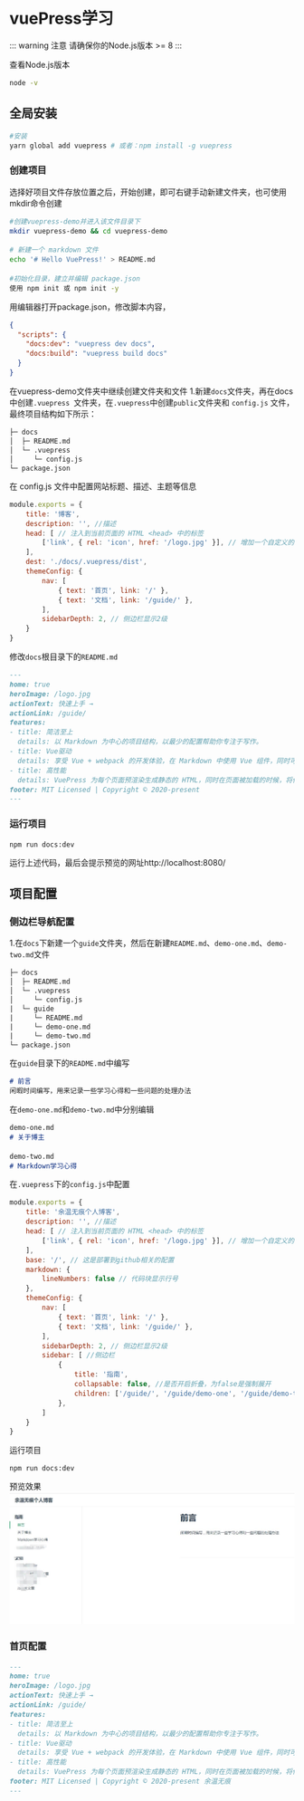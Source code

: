# vuePress学习
::: warning 注意 
请确保你的Node.js版本 >= 8
:::

查看Node.js版本
``` sh
node -v
```

## 全局安装

``` sh
#安装  
yarn global add vuepress # 或者：npm install -g vuepress
```
### 创建项目  
选择好项目文件存放位置之后，开始创建，即可右键手动新建文件夹，也可使用mkdir命令创建  

``` sh
#创建vuepress-demo并进入该文件目录下
mkdir vuepress-demo && cd vuepress-demo  

# 新建一个 markdown 文件
echo '# Hello VuePress!' > README.md

#初始化目录，建立并编辑 package.json
使用 npm init 或 npm init -y
```

用编辑器打开package.json，修改脚本内容，

``` json
{
  "scripts": {
    "docs:dev": "vuepress dev docs",
    "docs:build": "vuepress build docs"
  }
}
```

在vuepress-demo文件夹中继续创建文件夹和文件
1.新建`docs`文件夹，再在docs中创建`.vuepress `文件夹，在`.vuepress`中创建` public `文件夹和 `config.js` 文件，最终项目结构如下所示：

```
├─ docs
│  ├─ README.md
│  └─ .vuepress
│     └─ config.js
└─ package.json
```

在 config.js 文件中配置网站标题、描述、主题等信息

``` js
module.exports = {
    title: '博客',
    description: '', //描述
    head: [ // 注入到当前页面的 HTML <head> 中的标签
        ['link', { rel: 'icon', href: '/logo.jpg' }], // 增加一个自定义的 favicon(网页标签的图标)
    ],
    dest: './docs/.vuepress/dist',
    themeConfig: {
        nav: [
            { text: '首页', link: '/' },
            { text: '文档', link: '/guide/' },
        ],
        sidebarDepth: 2, // 侧边栏显示2级
    }
}
```
修改`docs`根目录下的`README.md`

``` md
---
home: true
heroImage: /logo.jpg
actionText: 快速上手 →
actionLink: /guide/
features:
- title: 简洁至上
  details: 以 Markdown 为中心的项目结构，以最少的配置帮助你专注于写作。
- title: Vue驱动
  details: 享受 Vue + webpack 的开发体验，在 Markdown 中使用 Vue 组件，同时可以使用 Vue 来开发自定义主题。
- title: 高性能
  details: VuePress 为每个页面预渲染生成静态的 HTML，同时在页面被加载的时候，将作为 SPA 运行。
footer: MIT Licensed | Copyright © 2020-present 
---
```

### 运行项目
``` 
npm run docs:dev
```

运行上述代码，最后会提示预览的网址http://localhost:8080/

## 项目配置

### 侧边栏导航配置
1.在`docs`下新建一个`guide`文件夹，然后在新建`README.md`、`demo-one.md`、`demo-two.md`文件

```
├─ docs
│  ├─ README.md
│  └─ .vuepress
│     └─ config.js
|  └─ guide
|     └─ README.md
|     └─ demo-one.md
|     └─ demo-two.md
└─ package.json
```

在`guide`目录下的`README.md`中编写

``` md
# 前言
闲暇时间编写，用来记录一些学习心得和一些问题的处理办法
```

在`demo-one.md`和`demo-two.md`中分别编辑

``` md
demo-one.md
# 关于博主

demo-two.md
# Markdown学习心得
```

在`.vuepress`下的`config.js`中配置
``` js
module.exports = {
    title: '余温无痕个人博客',
    description: '', //描述
    head: [ // 注入到当前页面的 HTML <head> 中的标签
        ['link', { rel: 'icon', href: '/logo.jpg' }], // 增加一个自定义的 favicon(网页标签的图标)
    ],
    base: '/', // 这是部署到github相关的配置
    markdown: {
        lineNumbers: false // 代码块显示行号
    },
    themeConfig: {
        nav: [
            { text: '首页', link: '/' },
            { text: '文档', link: '/guide/' },
        ],
        sidebarDepth: 2, // 侧边栏显示2级
        sidebar: [ //侧边栏
            {
                title: '指南',
                collapsable: false, //是否开启折叠，为false是强制展开
                children: ['/guide/', '/guide/demo-one', '/guide/demo-two'],
            },
        ]
    }
}
```

运行项目

``` 
npm run docs:dev
```

预览效果
![演示效果图片](/a1.jpg)

### 首页配置

``` md
---
home: true
heroImage: /logo.jpg
actionText: 快速上手 →
actionLink: /guide/
features:
- title: 简洁至上
  details: 以 Markdown 为中心的项目结构，以最少的配置帮助你专注于写作。
- title: Vue驱动
  details: 享受 Vue + webpack 的开发体验，在 Markdown 中使用 Vue 组件，同时可以使用 Vue 来开发自定义主题。
- title: 高性能
  details: VuePress 为每个页面预渲染生成静态的 HTML，同时在页面被加载的时候，将作为 SPA 运行。
footer: MIT Licensed | Copyright © 2020-present 余温无痕
---
```

